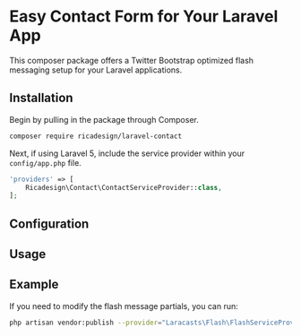 # Easy Contact Form for Your Laravel App

This composer package offers a Twitter Bootstrap optimized flash messaging setup for your Laravel applications.

## Installation

Begin by pulling in the package through Composer.

```bash
composer require ricadesign/laravel-contact
```

Next, if using Laravel 5, include the service provider within your `config/app.php` file.

```php
'providers' => [
    Ricadesign\Contact\ContactServiceProvider::class,
];
```
## Configuration 

## Usage

## Example


If you need to modify the flash message partials, you can run:

```bash
php artisan vendor:publish --provider="Laracasts\Flash\FlashServiceProvider"
```


